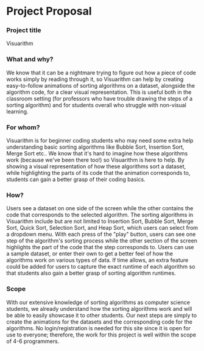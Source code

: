 # Project Proposal

### Project title

Visuarithm 

### What and why? 

We know that it can be a nightmare trying to figure out how a piece of code works simply by reading through it, so Visuarithm can help by creating easy-to-follow animations of sorting algorithms on a dataset, alongside the algorithm code, for a clear visual representation. This is useful both in the classroom setting (for professors who have trouble drawing the steps of a sorting algorithm) and for students overall who struggle with non-visual learning. 

### For whom?

Visuarithm is for beginner coding students who may need some extra help understanding basic sorting algorithms like Bubble Sort, Insertion Sort, Merge Sort etc.. We know that it's hard to imagine how these algorithms work (because we've been there too!) so Visuarithm is here to help. By showing a visual representation of how these algorithms sort a dataset, while highlighting the parts of its code that the animation corresponds to, students can gain a better grasp of their coding basics. 

### How?

Users see a dataset on one side of the screen while the other contains the code that corresponds to the selected algorithm. The sorting algorithms in Visuarithm include but are not limited to Insertion Sort, Bubble Sort, Merge Sort, Quick Sort, Selection Sort, and Heap Sort, which users can select from a dropdown menu. With each press of the "play" button, users can see one step of the algorithm's sorting process while the other section of the screen highlights the part of the code that the step corresponds to. Users can use a sample dataset, or enter their own to get a better feel of how the algorithms work on various types of data. If time allows, an extra feature could be added for users to capture the exact runtime of each algorithm so that students also gain a better grasp of sorting algorithm runtimes. 

### Scope

With our extensive knowledge of sorting algorithms as computer science students, we already understand how the sorting algorithms work and will be able to easily showcase it to other students. Our next steps are simply to create the animations for the datasets and the corresponding code for the algorithms. No login/registration is needed for this site since it is open for use to everyone; therefore, the work for this project is well within the scope of 4-6 programmers. 



